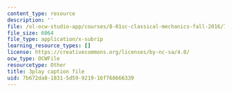```yaml
---
content_type: resource
description: ''
file: /ol-ocw-studio-app/courses/8-01sc-classical-mechanics-fall-2016/7b672da818315d59921916f768666339_cMu0hsvgkGk.vtt
file_size: 6064
file_type: application/x-subrip
learning_resource_types: []
license: https://creativecommons.org/licenses/by-nc-sa/4.0/
ocw_type: OCWFile
resourcetype: Other
title: 3play caption file
uid: 7b672da8-1831-5d59-9219-16f768666339
---
```

